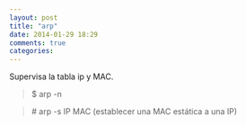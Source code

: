 ```yaml
---
layout: post
title: "arp"
date: 2014-01-29 18:29
comments: true
categories: 
---
```

Supervisa la tabla ip y MAC. 

>$ arp -n

>\# arp -s IP MAC (establecer una MAC estática a una IP)

